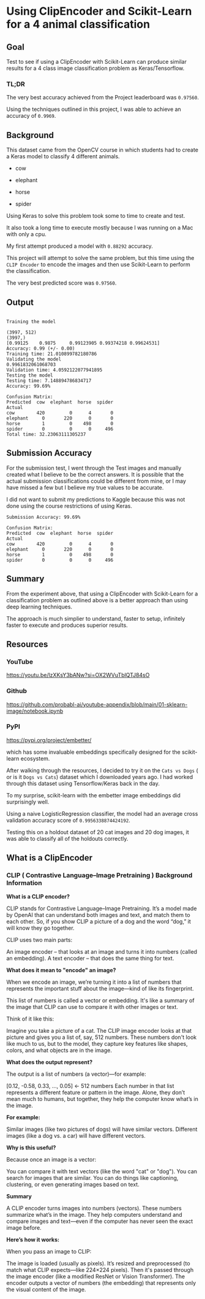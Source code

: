 # Using ClipEncoder and Scikit-Learn for a 4 animal classification 

## Goal

Test to see if using a ClipEncoder with Scikit-Learn can produce similar results for a 4 class image classification problem as Keras/Tensorflow.

### TL;DR

The very best accuracy achieved from the Project leaderboard was `0.97560`.

Using the techniques outlined in this project, I was able to achieve  an accuracy of `0.9969`.

## Background

This dataset came from the OpenCV course in which students had to create a Keras model to classify 4 different animals.

* cow

* elephant

* horse

* spider

Using Keras to solve this problem took some to time to create and test.  

It also took a long time to execute mostly because I was running on a Mac with only  a cpu.

My first attempt produced a model with `0.88292` accuracy.  

This project will attempt to solve the same problem, but this time using the `CLIP Encoder` to encode the images and then use Scikit-Learn to perform the classification.

The very best predicted score was `0.97560`.


## Output

```text

Training the model

(3997, 512)
(3997,)
[0.99125    0.9875     0.99123905 0.99374218 0.99624531]
Accuracy: 0.99 (+/- 0.00)
Training time: 21.010899782180786
Validating the model
0.9961832061068703
Validation time: 4.0592122077941895
Testing the model
Testing time: 7.148894786834717
Accuracy: 99.69%

Confusion Matrix:
Predicted  cow  elephant  horse  spider
Actual                                 
cow        420         0      4       0
elephant     0       220      0       0
horse        1         0    498       0
spider       0         0      0     496
Total time: 32.23063111305237
```

## Submission Accuracy

For the submission test, I went through the Test images and manually created what I believe to be the correct answers. It is possible that the actual submission classifications could be different from mine, or I may have missed a few but I believe my true values to be accurate.

I did not want to submit my predictions to Kaggle because this was not done using the course restrictions of using Keras.

```text
Submission Accuracy: 99.69%

Confusion Matrix:
Predicted  cow  elephant  horse  spider
Actual                                 
cow        420         0      4       0
elephant     0       220      0       0
horse        1         0    498       0
spider       0         0      0     496

```

## Summary

From the experiment above, that using a ClipEncoder with Scikit-Learn for a classification problem as outlined above is a better approach than using deep learning techniques.

The approach is much simplier to understand, faster to setup, infinitely faster to execute and produces superior results.

## Resources

### YouTube

https://youtu.be/lzXKsY3bANw?si=OX2WVuTblQTJ84sO

### Github

https://github.com/probabl-ai/youtube-appendix/blob/main/01-sklearn-image/notebook.ipynb

### PyPI

https://pypi.org/project/embetter/

which has some invaluable embeddings specifically designed for the scikit-learn ecosystem.

After walking through the resources, I decided to try it on the `Cats vs Dogs` ( or is it `Dogs vs Cats`) dataset which I downloaded years ago.  I had worked through this dataset using Tensorflow/Keras back in the day.

To my surprise, scikit-learn with the embetter image embeddings did surprisingly well.

Using a naive LogisticRegression classifier, the model had an average cross validation accuracy score of `0.9956338874424192`.

Testing this on a holdout dataset of 20 cat images and 20 dog images, it was able to classify all of the holdouts correctly.

## What is a ClipEncoder

### CLIP ( Contrastive Language–Image Pretraining ) Background Information

**What is a CLIP encoder?**

CLIP stands for Contrastive Language–Image Pretraining. It’s a model made by OpenAI that can understand both images and text, and match them to each other. So, if you show CLIP a picture of a dog and the word “dog,” it will know they go together.

CLIP uses two main parts:

An image encoder – that looks at an image and turns it into numbers (called an embedding).
A text encoder – that does the same thing for text.

**What does it mean to "encode" an image?**

When we encode an image, we’re turning it into a list of numbers that represents the important stuff about the image—kind of like its fingerprint.

This list of numbers is called a vector or embedding. It's like a summary of the image that CLIP can use to compare it with other images or text.

Think of it like this:

Imagine you take a picture of a cat.
The CLIP image encoder looks at that picture and gives you a list of, say, 512 numbers.
These numbers don't look like much to us, but to the model, they capture key features like shapes, colors, and what objects are in the image.

**What does the output represent?**

The output is a list of numbers (a vector)—for example:

[0.12, -0.58, 0.33, ..., 0.05]  ← 512 numbers
Each number in that list represents a different feature or pattern in the image. Alone, they don’t mean much to humans, but together, they help the computer know what’s in the image.

**For example:**

Similar images (like two pictures of dogs) will have similar vectors.
Different images (like a dog vs. a car) will have different vectors.

**Why is this useful?**

Because once an image is a vector:

You can compare it with text vectors (like the word "cat" or "dog").
You can search for images that are similar.
You can do things like captioning, clustering, or even generating images based on text.

**Summary**

A CLIP encoder turns images into numbers (vectors).
These numbers summarize what’s in the image.
They help computers understand and compare images and text—even if the computer has never seen the exact image before.


**Here’s how it works:**

When you pass an image to CLIP:

The image is loaded (usually as pixels).
It’s resized and preprocessed (to match what CLIP expects—like 224×224 pixels).
Then it's passed through the image encoder (like a modified ResNet or Vision Transformer).
The encoder outputs a vector of numbers (the embedding) that represents only the visual content of the image.




